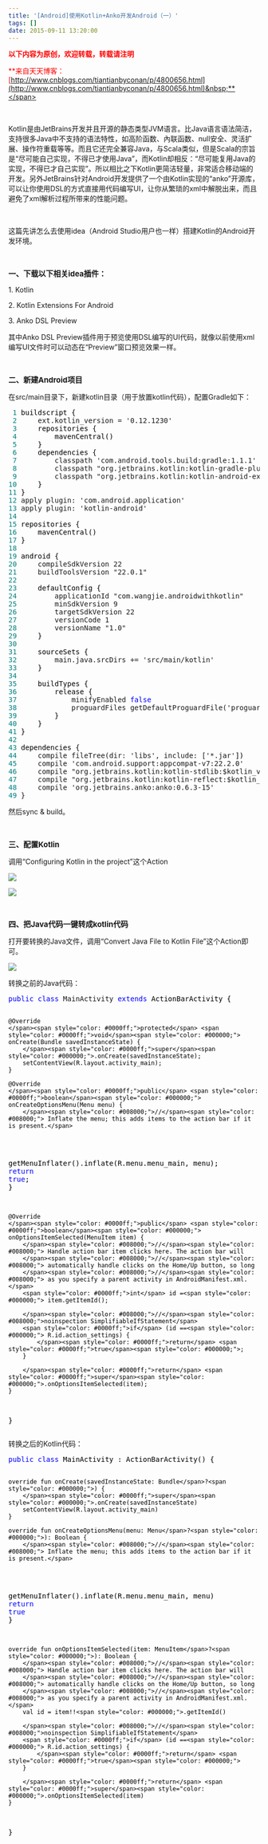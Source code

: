 ```yaml
---
title: '[Android]使用Kotlin+Anko开发Android（一）'
tags: []
date: 2015-09-11 13:20:00
---
```


<span style="color: #ff0000;">**以下内容为原创，欢迎转载，转载请注明**</span>

<span style="color: #ff0000;">**来自天天博客：[http://www.cnblogs.com/tiantianbyconan/p/4800656.html](http://www.cnblogs.com/tiantianbyconan/p/4800656.html)&nbsp;**</span>

&nbsp;

Kotlin是由JetBrains开发并且开源的静态类型JVM语言。比Java语言语法简洁，支持很多Java中不支持的语法特性，如高阶函数、內联函数、null安全、灵活扩展、操作符重载等等。而且它还完全兼容Java，与Scala类似，但是Scala的宗旨是&ldquo;尽可能自己实现，不得已才使用Java&rdquo;，而Kotlin却相反：&ldquo;尽可能复用Java的实现，不得已才自己实现&rdquo;。所以相比之下Kotlin更简洁轻量，非常适合移动端的开发。另外JetBrains针对Android开发提供了一个由Kotlin实现的&ldquo;anko&rdquo;开源库，可以让你使用DSL的方式直接用代码编写UI，让你从繁琐的xml中解脱出来，而且避免了xml解析过程所带来的性能问题。

&nbsp;

这篇先讲怎么去使用idea（Android Studio用户也一样）搭建Kotlin的Android开发环境。

&nbsp;

<span style="font-size: 15px;">**一、下载以下相关idea插件：**</span>

1\. Kotlin

2\. Kotlin Extensions For Android

3\. Anko DSL Preview

其中Anko DSL Preview插件用于预览使用DSL编写的UI代码，就像以前使用xml编写UI文件时可以动态在&ldquo;Preview&rdquo;窗口预览效果一样。

&nbsp;

<span style="font-size: 15px;">**二、新建Android项目**</span>

在src/main目录下，新建kotlin目录（用于放置kotlin代码），配置Gradle如下：

<div class="cnblogs_code">
<pre><span style="color: #008080;"> 1</span> <span style="color: #000000;">buildscript {
</span><span style="color: #008080;"> 2</span>     ext.kotlin_version = '0.12.1230'
<span style="color: #008080;"> 3</span> <span style="color: #000000;">    repositories {
</span><span style="color: #008080;"> 4</span> <span style="color: #000000;">        mavenCentral()
</span><span style="color: #008080;"> 5</span> <span style="color: #000000;">    }
</span><span style="color: #008080;"> 6</span> <span style="color: #000000;">    dependencies {
</span><span style="color: #008080;"> 7</span>         classpath 'com.android.tools.build:gradle:1.1.1'
<span style="color: #008080;"> 8</span>         classpath "org.jetbrains.kotlin:kotlin-gradle-plugin:$kotlin_version"
<span style="color: #008080;"> 9</span>         classpath "org.jetbrains.kotlin:kotlin-android-extensions:$kotlin_version"
<span style="color: #008080;">10</span> <span style="color: #000000;">    }
</span><span style="color: #008080;">11</span> <span style="color: #000000;">}
</span><span style="color: #008080;">12</span> apply plugin: 'com.android.application'
<span style="color: #008080;">13</span> apply plugin: 'kotlin-android'
<span style="color: #008080;">14</span> 
<span style="color: #008080;">15</span> <span style="color: #000000;">repositories {
</span><span style="color: #008080;">16</span> <span style="color: #000000;">    mavenCentral()
</span><span style="color: #008080;">17</span> <span style="color: #000000;">}
</span><span style="color: #008080;">18</span> 
<span style="color: #008080;">19</span> <span style="color: #000000;">android {
</span><span style="color: #008080;">20</span>     compileSdkVersion 22
<span style="color: #008080;">21</span>     buildToolsVersion "22.0.1"
<span style="color: #008080;">22</span> 
<span style="color: #008080;">23</span> <span style="color: #000000;">    defaultConfig {
</span><span style="color: #008080;">24</span>         applicationId "com.wangjie.androidwithkotlin"
<span style="color: #008080;">25</span>         minSdkVersion 9
<span style="color: #008080;">26</span>         targetSdkVersion 22
<span style="color: #008080;">27</span>         versionCode 1
<span style="color: #008080;">28</span>         versionName "1.0"
<span style="color: #008080;">29</span> <span style="color: #000000;">    }
</span><span style="color: #008080;">30</span> 
<span style="color: #008080;">31</span> <span style="color: #000000;">    sourceSets {
</span><span style="color: #008080;">32</span>         main.java.srcDirs += 'src/main/kotlin'
<span style="color: #008080;">33</span> <span style="color: #000000;">    }
</span><span style="color: #008080;">34</span> 
<span style="color: #008080;">35</span> <span style="color: #000000;">    buildTypes {
</span><span style="color: #008080;">36</span> <span style="color: #000000;">        release {
</span><span style="color: #008080;">37</span>             minifyEnabled <span style="color: #0000ff;">false</span>
<span style="color: #008080;">38</span>             proguardFiles getDefaultProguardFile('proguard-android.txt'), 'proguard-rules.pro'
<span style="color: #008080;">39</span> <span style="color: #000000;">        }
</span><span style="color: #008080;">40</span> <span style="color: #000000;">    }
</span><span style="color: #008080;">41</span> <span style="color: #000000;">}
</span><span style="color: #008080;">42</span> 
<span style="color: #008080;">43</span> <span style="color: #000000;">dependencies {
</span><span style="color: #008080;">44</span>     compile fileTree(dir: 'libs', include: ['*.jar'<span style="color: #000000;">])
</span><span style="color: #008080;">45</span>     compile 'com.android.support:appcompat-v7:22.2.0'
<span style="color: #008080;">46</span>     compile "org.jetbrains.kotlin:kotlin-stdlib:$kotlin_version"
<span style="color: #008080;">47</span>     compile "org.jetbrains.kotlin:kotlin-reflect:$kotlin_version"
<span style="color: #008080;">48</span>     compile 'org.jetbrains.anko:anko:0.6.3-15'
<span style="color: #008080;">49</span> }</pre>
</div>

然后sync &amp; build。

&nbsp;

<span style="font-size: 15px;">**三、配置Kotlin**</span>

调用&ldquo;Configuring Kotlin in the project&rdquo;这个Action

![](http://kotlinlang.org/assets/images/tutorials//kotlin-android/configure-kotlin-in-project.png)

![](http://kotlinlang.org/assets/images/tutorials//kotlin-android/configure-kotlin-in-project-details.png)

&nbsp;

<span style="font-size: 15px;">**四、把Java代码一键转成kotlin代码**</span>

打开要转换的Java文件，调用&ldquo;Convert Java File to Kotlin File&rdquo;这个Action即可。

![](http://kotlinlang.org/assets/images/tutorials//kotlin-android/convert-java-to-kotlin.png)

转换之前的Java代码：

<div class="cnblogs_code">
<pre><span style="color: #0000ff;">public</span> <span style="color: #0000ff;">class</span> MainActivity <span style="color: #0000ff;">extends</span><span style="color: #000000;"> ActionBarActivity {

    @Override
    </span><span style="color: #0000ff;">protected</span> <span style="color: #0000ff;">void</span><span style="color: #000000;"> onCreate(Bundle savedInstanceState) {
        </span><span style="color: #0000ff;">super</span><span style="color: #000000;">.onCreate(savedInstanceState);
        setContentView(R.layout.activity_main);
    }

    @Override
    </span><span style="color: #0000ff;">public</span> <span style="color: #0000ff;">boolean</span><span style="color: #000000;"> onCreateOptionsMenu(Menu menu) {
        </span><span style="color: #008000;">//</span><span style="color: #008000;"> Inflate the menu; this adds items to the action bar if it is present.</span>
<span style="color: #000000;">        getMenuInflater().inflate(R.menu.menu_main, menu);
        </span><span style="color: #0000ff;">return</span> <span style="color: #0000ff;">true</span><span style="color: #000000;">;
    }

    @Override
    </span><span style="color: #0000ff;">public</span> <span style="color: #0000ff;">boolean</span><span style="color: #000000;"> onOptionsItemSelected(MenuItem item) {
        </span><span style="color: #008000;">//</span><span style="color: #008000;"> Handle action bar item clicks here. The action bar will
        </span><span style="color: #008000;">//</span><span style="color: #008000;"> automatically handle clicks on the Home/Up button, so long
        </span><span style="color: #008000;">//</span><span style="color: #008000;"> as you specify a parent activity in AndroidManifest.xml.</span>
        <span style="color: #0000ff;">int</span> id =<span style="color: #000000;"> item.getItemId();

        </span><span style="color: #008000;">//</span><span style="color: #008000;">noinspection SimplifiableIfStatement</span>
        <span style="color: #0000ff;">if</span> (id ==<span style="color: #000000;"> R.id.action_settings) {
            </span><span style="color: #0000ff;">return</span> <span style="color: #0000ff;">true</span><span style="color: #000000;">;
        }

        </span><span style="color: #0000ff;">return</span> <span style="color: #0000ff;">super</span><span style="color: #000000;">.onOptionsItemSelected(item);
    }
}</span></pre>
</div>

转换之后的Kotlin代码：

<div class="cnblogs_code">
<pre><span style="color: #0000ff;">public</span> <span style="color: #0000ff;">class</span><span style="color: #000000;"> MainActivity : ActionBarActivity() {

    override fun onCreate(savedInstanceState: Bundle</span>?<span style="color: #000000;">) {
        </span><span style="color: #0000ff;">super</span><span style="color: #000000;">.onCreate(savedInstanceState)
        setContentView(R.layout.activity_main)
    }

    override fun onCreateOptionsMenu(menu: Menu</span>?<span style="color: #000000;">): Boolean {
        </span><span style="color: #008000;">//</span><span style="color: #008000;"> Inflate the menu; this adds items to the action bar if it is present.</span>
<span style="color: #000000;">        getMenuInflater().inflate(R.menu.menu_main, menu)
        </span><span style="color: #0000ff;">return</span> <span style="color: #0000ff;">true</span><span style="color: #000000;">
    }

    override fun onOptionsItemSelected(item: MenuItem</span>?<span style="color: #000000;">): Boolean {
        </span><span style="color: #008000;">//</span><span style="color: #008000;"> Handle action bar item clicks here. The action bar will
        </span><span style="color: #008000;">//</span><span style="color: #008000;"> automatically handle clicks on the Home/Up button, so long
        </span><span style="color: #008000;">//</span><span style="color: #008000;"> as you specify a parent activity in AndroidManifest.xml.</span>
        val id = item!!<span style="color: #000000;">.getItemId()

        </span><span style="color: #008000;">//</span><span style="color: #008000;">noinspection SimplifiableIfStatement</span>
        <span style="color: #0000ff;">if</span> (id ==<span style="color: #000000;"> R.id.action_settings) {
            </span><span style="color: #0000ff;">return</span> <span style="color: #0000ff;">true</span><span style="color: #000000;">
        }

        </span><span style="color: #0000ff;">return</span> <span style="color: #0000ff;">super</span><span style="color: #000000;">.onOptionsItemSelected(item)
    }
}</span></pre>
</div>

&nbsp;